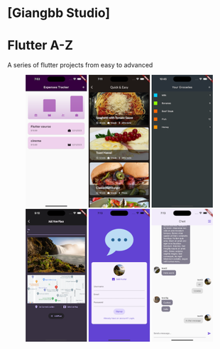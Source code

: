 # [Giangbb Studio]

# Flutter A-Z

A series of flutter projects from easy to advanced

<div class="image-container" align="center">
  <img src="readme/img3.png" alt="Image 3"  height="300">
  <img src="readme/img4.png" alt="Image 4"  height="300">
  <img src="readme/img5.png" alt="Image 5"  height="300">
  <img src="readme/img6.png" alt="Image 6"  height="300">
  <img src="readme/img7.png" alt="Image 7"  height="300">
  <img src="readme/img8.png" alt="Image 8"  height="300">
</div>
